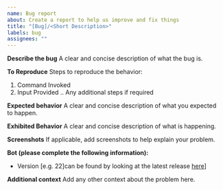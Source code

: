 ```yaml
---
name: Bug report
about: Create a report to help us improve and fix things
title: "[Bug]/<Short Description>"
labels: bug
assignees: ""
---
```


**Describe the bug**
A clear and concise description of what the bug is.

**To Reproduce**
Steps to reproduce the behavior:

1. Command Invoked
2. Input Provided
   .. Any additional steps if required

**Expected behavior**
A clear and concise description of what you expected to happen.

**Exhibited Behavior**
A clear and concise description of what is happening.

**Screenshots**
If applicable, add screenshots to help explain your problem.

**Bot (please complete the following information):**

- Version [e.g. 22]can be found by looking at the latest release [here](https://github.com/annie-mei/annie-mei/releases)]

**Additional context**
Add any other context about the problem here.
